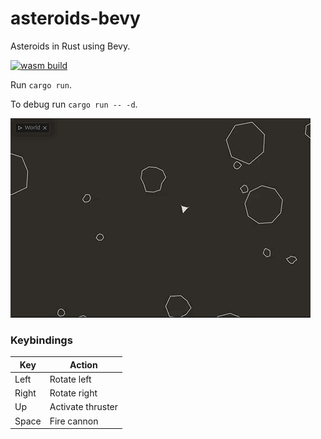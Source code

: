 # asteroids-bevy

Asteroids in Rust using Bevy.

[![wasm build](https://github.com/caengen/asteroids-bevy/actions/workflows/rust.yml/badge.svg)](https://github.com/caengen/asteroids-bevy/actions/workflows/rust.yml)

Run `cargo run`.

To debug run `cargo run -- -d`.

![Demo](https://github.com/caengen/asteroids-bevy/blob/master/demo/demo.gif)

### Keybindings

| Key   | Action            |
| ----- | ----------------- |
| Left  | Rotate left       |
| Right | Rotate right      |
| Up    | Activate thruster |
| Space | Fire cannon       |
